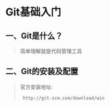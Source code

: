 # Git基础入门

## 一、Git是什么？

> 简单理解就是代码管理工具

## 二、Git的安装及配置

> 官方安装地址:
>
> ` http://git-scm.com/download/win`

